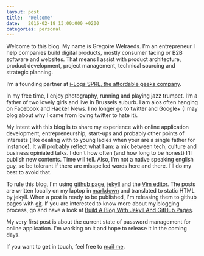 ```yaml
---
layout: post
title:  "Welcome"
date:   2016-02-18 13:00:000 +0200
categories: personal 
---
```


Welcome to this blog. My name is Grégoire Welraeds. I’m an entrepreneur. I help companies build digital products, mostly consumer facing or B2B software and websites. That means I assist with product architecture, product development, project management, technical sourcing and strategic planning.

I’m a founding partner at [i-Logs SPRL, the affordable geeks company](http://www.i-logs.com).

In my free time, I enjoy photography, running and playing jazz trumpet. I’m a father of two lovely girls and live in Brussels suburb. I am alos often hanging on Facebook and Hacker News. I no longer go to twitter and Google+ (I may blog about why I came from loving twitter to hate it).

My intent with this blog is to share my experience with online application development, entrepreneurship, start-ups and probably other points of interests (like dealing with to young ladies when your are a single father for instance). It will probably reflect what I am: a mix between tech, culture and business opiniated talks. I don't how often (and how long to be honest) I'll publish new contents. Time will tell. Also, I'm not a native speaking english guy, so be tolerant if there are misspelled words here and there. I'll do my best to avoid that. 

To rule this blog, I'm using [github page](https://pages.github.com/), [jekyll](https://jekyllrb.com/) and the [Vim editor](http://vim.org). The posts are written locally on my laptop in [markdown](https://daringfireball.net/projects/markdown/) and translated to static HTML by jekyll. When a post is ready to be published, I'm releasing them to github pages with [git](https://git-scm.com/). If you are interested to know more about my blogging process, go and have a look at [Build A Blog With Jekyll And GitHub Pages](https://www.smashingmagazine.com/2014/08/build-blog-jekyll-github-pages/).

My very first post is about the current state of password management for online application. I'm working on it and hope to release it in the coming days. 

If you want to get in touch, feel free to [mail me](mailto:gregoire.welraeds@i-logs.com).

